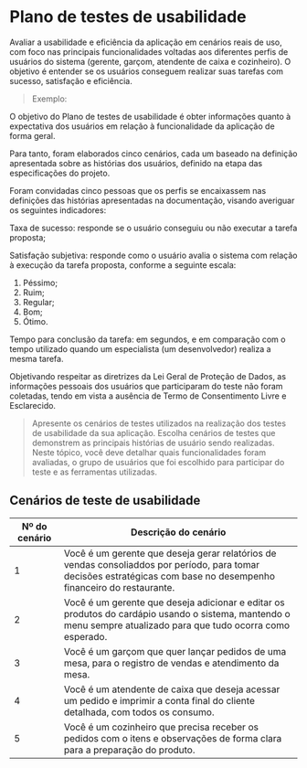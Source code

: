 # Plano de testes de usabilidade


Avaliar a usabilidade e eficiência da aplicação em cenários reais de uso, com foco nas principais funcionalidades voltadas aos diferentes perfis de usuários do sistema (gerente, garçom, atendente de caixa e cozinheiro). O objetivo é entender se os usuários conseguem realizar suas tarefas com sucesso, satisfação e eficiência.

> Exemplo:

O objetivo do Plano de testes de usabilidade é obter informações quanto à expectativa dos usuários em relação à funcionalidade da aplicação de forma geral.

Para tanto, foram elaborados cinco cenários, cada um baseado na definição apresentada sobre as histórias dos usuários, definido na etapa das especificações do projeto.

Foram convidadas cinco pessoas que os perfis se encaixassem nas definições das histórias apresentadas na documentação, visando averiguar os seguintes indicadores:

Taxa de sucesso: responde se o usuário conseguiu ou não executar a tarefa proposta;

Satisfação subjetiva: responde como o usuário avalia o sistema com relação à execução da tarefa proposta, conforme a seguinte escala:

1. Péssimo; 
2. Ruim; 
3. Regular; 
4. Bom; 
5. Ótimo.

Tempo para conclusão da tarefa: em segundos, e em comparação com o tempo utilizado quando um especialista (um desenvolvedor) realiza a mesma tarefa.

Objetivando respeitar as diretrizes da Lei Geral de Proteção de Dados, as informações pessoais dos usuários que participaram do teste não foram coletadas, tendo em vista a ausência de Termo de Consentimento Livre e Esclarecido.

> Apresente os cenários de testes utilizados na realização dos testes de usabilidade da sua aplicação. Escolha cenários de testes que demonstrem as principais histórias de usuário sendo realizadas. Neste tópico, você deve detalhar quais funcionalidades foram avaliadas, o grupo de usuários que foi escolhido para participar do teste e as ferramentas utilizadas.

## Cenários de teste de usabilidade
| Nº do cenário | Descrição do cenário |
|---------------|----------------------|
| 1             | Você é um gerente que deseja gerar relatórios de vendas consoliaddos por período, para tomar decisões estratégicas com base no desempenho financeiro do restaurante. |
| 2             | Você é um gerente que deseja adicionar e editar os produtos do cardápio usando o sistema, mantendo o menu sempre atualizado para que tudo ocorra como esperado. |
| 3             | Você é um garçom que quer lançar pedidos de uma mesa, para o registro de vendas e atendimento da mesa. |
| 4             | Você é um atendente de caixa que deseja acessar um pedido e imprimir a conta final do cliente detalhada, com todos os consumo. |
| 5             | Você é um cozinheiro que precisa receber os pedidos com o itens e observações de forma clara para a preparação do produto. |
 
